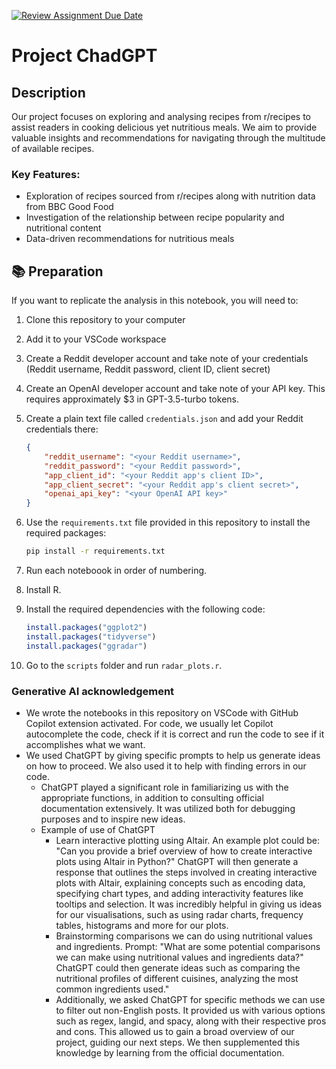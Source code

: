 [![Review Assignment Due Date](https://classroom.github.com/assets/deadline-readme-button-24ddc0f5d75046c5622901739e7c5dd533143b0c8e959d652212380cedb1ea36.svg)](https://classroom.github.com/a/WKKzpWVj)  
# Project ChadGPT  
## Description  
Our project focuses on exploring and analysing recipes from r/recipes to assist readers in cooking delicious yet nutritious meals. We aim to provide valuable insights and recommendations for navigating through the multitude of available recipes. 

### Key Features:  
- Exploration of recipes sourced from r/recipes along with nutrition data from BBC Good Food
- Investigation of the relationship between recipe popularity and nutritional content
- Data-driven recommendations for nutritious meals  

## 📚 Preparation  
If you want to replicate the analysis in this notebook, you will need to:    
1. Clone this repository to your computer 
2. Add it to your VSCode workspace 
3. Create a Reddit developer account and take note of your credentials (Reddit username, Reddit password, client ID, client secret) 
4. Create an OpenAI developer account and take note of your API key. This requires approximately $3 in GPT-3.5-turbo tokens.
5. Create a plain text file called `credentials.json` and add your Reddit credentials there:  

    ```json
    {
        "reddit_username": "<your Reddit username>",
        "reddit_password": "<your Reddit password>",
        "app_client_id": "<your Reddit app's client ID>",
        "app_client_secret": "<your Reddit app's client secret>",
        "openai_api_key": "<your OpenAI API key>"
    }
    ```
6. Use the `requirements.txt` file provided in this repository to install the required packages: 
    ```bash
    pip install -r requirements.txt
    ```

7. Run each noteboook in order of numbering.

8. Install R.

9. Install the required dependencies with the following code:
    ```r
    install.packages("ggplot2")
    install.packages("tidyverse")
    install.packages("ggradar")
    ```

10. Go to the `scripts` folder and run  `radar_plots.r`.

### Generative AI acknowledgement
- We wrote the notebooks in this repository on VSCode with GitHub Copilot extension activated. For code, we usually let Copilot autocomplete the code, check if it is correct and run the code to see if it accomplishes what we want. 
- We used ChatGPT by giving specific prompts to help us generate ideas on how to proceed. We also used it to help with finding errors in our code.
    - ChatGPT played a significant role in familiarizing us with the appropriate functions, in addition to consulting official documentation extensively. It was utilized both for debugging purposes and to inspire new ideas.
    - Example of use of ChatGPT 
        - Learn interactive plotting using Altair. An example plot could be: "Can you provide a brief overview of how to create interactive plots using Altair in Python?" ChatGPT will then generate a response that outlines the steps involved in creating interactive plots with Altair, explaining concepts such as encoding data, specifying chart types, and adding interactivity features like tooltips and selection. It was incredibly helpful in giving us ideas for our visualisations, such as using radar charts, frequency tables, histograms and more for our plots.
        - Brainstorming comparisons we can do using nutritional values and ingredients. Prompt: "What are some potential comparisons we can make using nutritional values and ingredients data?" ChatGPT could then generate ideas such as comparing the nutritional profiles of different cuisines, analyzing the most common ingredients used."
        - Additionally, we asked ChatGPT for specific methods we can use to filter out non-English posts. It provided us with various options such as regex, langid, and spacy, along with their respective pros and cons. This allowed us to gain a broad overview of our project, guiding our next steps. We then supplemented this knowledge by learning from the official documentation.
